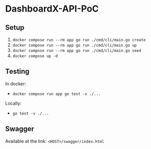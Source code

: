 # DashboardX-API-PoC

## Setup

1. `docker compose run --rm app go run ./cmd/cli/main.go create `
2. `docker compose run --rm app go run ./cmd/cli/main.go up`
3. `docker compose run --rm app go run ./cmd/cli/main.go seed`
4. `docker compose up -d`

## Testing

In docker:
- `docker compose run app go test -v ./...`

Locally:
- `go test -v ./...`

## Swagger

Available at the link: `<HOST>/swagger/index.html`
